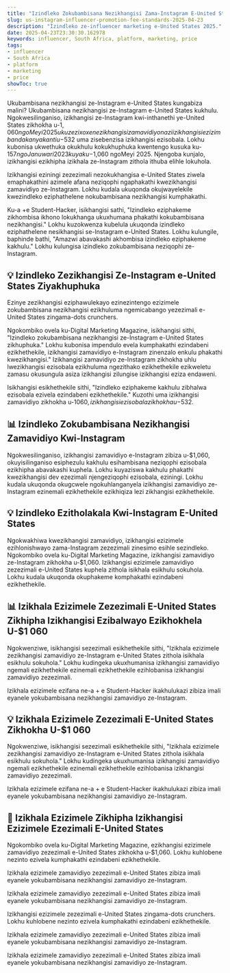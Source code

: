 ```yaml
---
title: "Izindleko Zokubambisana Nezikhangisi Zama-Instagram E-United States"
slug: us-instagram-influencer-promotion-fee-standards-2025-04-23
description: "Izindleko ze-influencer marketing e-United States 2025."
date: 2025-04-23T23:30:30.162978
keywords: influencer, South Africa, platform, marketing, price
tags:
- influencer
- South Africa
- platform
- marketing
- price
showToc: true
---
```


Ukubambisana nezikhangisi ze-Instagram e-United States kungabiza malini? Ukubambisana nezikhangisi ze-Instagram e-United States kukhulu. Ngokwesilinganiso, izikhangisi ze-Instagram kwi-inthanethi ye-United States zikhokha u-$1,060 ngoMeyi 2025 ukuze zixoxe nezikhangisi zamavidiyo nazi izikhangisi ezizimbandakanya kanti u-$532 uma zisebenzisa izikhangisi ezisobala. Lokhu kubonisa ukwethuka okukhulu kokukhuphuka kwentengo kusuka ku-$157 ngoJanuwari 2023 kuya ku-$1,060 ngoMeyi 2025. Njengoba kunjalo, izikhangisi ezikhipha izikhala ze-Instagram zithola ithuba elihle lokuhola.

Izikhangisi eziningi zezezimali nezokukhangisa e-United States ziwela emaphakathini azimele afana neziqophi ngaphakathi kwezikhangisi zamavidiyo ze-Instagram. Lokhu kudala ukuqonda okujwayelekile kwezindleko eziphathelene nokubambisana nezikhangisi kumphakathi.

Ku-a +e Student-Hacker, isikhangisi sathi, "Izindleko eziphakeme zikhombisa ikhono lokukhanga ukuxhumana phakathi kokubambisana nezikhangisi." Lokhu kuzokwenza kubelula ukuqonda izindleko eziphathelene nesikhangisi se-Instagram e-United States. Lokhu kulungile, baphinde bathi, "Amazwi abavakashi akhombisa izindleko eziphakeme kakhulu." Lokhu kulungisa izindleko zokubambisana neziqophi ze-Instagram.

## 💡 Izindleko Zezikhangisi Ze-Instagram e-United States Ziyakhuphuka

Ezinye zezikhangisi eziphawulekayo ezinezintengo ezizimele zokubambisana nezikhangisi ezikhuluma ngemicabango yezezimali e-United States zingama-dots crunchers.

Ngokombiko ovela ku-Digital Marketing Magazine, isikhangisi sithi, "Izindleko zokubambisana nezikhangisi ze-Instagram e-United States zikhuphuka." Lokhu kubonisa impendulo evela kumphakathi ezindabeni ezikhethekile, izikhangisi zamavidiyo e-Instagram zinenzalo enkulu phakathi kwezikhangisi." Izikhangisi zamavidiyo ze-Instagram zikhokha uhlu lwezikhangisi ezisobala ezikhuluma ngezithako ezikhethekile ezikweletu zamasu okusungula asiza izikhangisi zilungise izikhangisi eziza endaweni. 

Isikhangisi esikhethekile sithi, "Izindleko eziphakeme kakhulu zibhalwa ezisobala ezivela ezindabeni ezikhethekile." Kuzothi uma izikhangisi zamavidiyo zikhokha u-$1 060, izikhangisi ezisobala zikhokha u-$532.

## 📊 Izindleko Zokubambisana Nezikhangisi Zamavidiyo Kwi-Instagram

Ngokwesilinganiso, izikhangisi zamavidiyo e-Instagram zibiza u-$1,060, okuyisilinganiso esiphezulu kakhulu esihambisana neziqophi ezisobala ezikhipha abavakashi kuphela. Lokhu kuyaziswa kakhulu phakathi kwezikhangisi dev ezezimali njengeziqophi ezisobala, eziningi. Lokhu kudala ukuqonda okugcwele ngokuhlanganyela izikhangisi zamavidiyo ze-Instagram ezinemali ezikhethekile ezikhiqiza lezi zikhangisi ezikhethekile.


## 💡 Izindleko Ezitholakala Kwi-Instagram E-United States

Ngokwakhiwa kwezikhangisi zamavidiyo, izikhangisi ezizimele ezihlonishwayo zama-Instagram zezezimali zinesimo esihle sezindleko. Ngokombiko ovela ku-Digital Marketing Magazine, izikhangisi zamavidiyo ze-Instagram zikhokha u-$1,060. Izikhangisi ezizimele zamavidiyo zezezimali e-United States kuphela zithola isikhala esikhulu sokuhola. Lokhu kudala ukuqonda okuphakeme komphakathi ezindabeni ezikhethekile.


## 📊 Izikhala Ezizimele Zezezimali E-United States Zikhipha Izikhangisi Ezibalwayo Ezikhokhela U-$1 060

Ngokwenziwe, isikhangisi sezezimali esikhethekile sithi, "Izikhala ezizimele zezikhangisi zamavidiyo ze-Instagram e-United States zithola isikhala esikhulu sokuhola." Lokhu kudingeka ukuxhumanisa izikhangisi zamavidiyo ngemali ezikhethekile ezinemali ezikhethekile ezihlobanisa izikhangisi zamavidiyo zezezimali.

Izikhala ezizimele ezifana ne-a + e Student-Hacker ikakhulukazi zibiza imali eyanele yokubambisana nezikhangisi zamavidiyo ze-Instagram.

## 💡 Izikhala Ezizimele Zezezimali E-United States Zikhokha U-$1 060

Ngokwenziwe, isikhangisi sezezimali esikhethekile sithi, "Izikhala ezizimele zezikhangisi zamavidiyo ze-Instagram e-United States zithola isikhala esikhulu sokuhola." Lokhu kudingeka ukuxhumanisa izikhangisi zamavidiyo ngemali ezikhethekile ezinemali ezikhethekile ezihlobanisa izikhangisi zamavidiyo zezezimali.

Izikhala ezizimele ezifana ne-a + e Student-Hacker ikakhulukazi zibiza imali eyanele yokubambisana nezikhangisi zamavidiyo ze-Instagram.

## 💸 Izikhala Ezizimele Zikhipha Izikhangisi Ezizimele Ezezimali E-United States

Ngokombiko ovela ku-Digital Marketing Magazine, ezikhangisi ezizimele zamavidiyo zezezimali e-United States zikhokha u-$1,060. Lokhu kuhlobene nezinto ezivela kumphakathi ezindabeni ezikhethekile.

Izikhala ezizimele zamavidiyo zezezimali e-United States zibiza imali eyanele yokubambisana nezikhangisi zamavidiyo ze-Instagram.


Izikhala ezizimele zamavidiyo zezezimali e-United States zibiza imali eyanele yokubambisana nezikhangisi zamavidiyo ze-Instagram.

Izikhangisi ezizimele zezezimali e-United States zingama-dots crunchers. Lokhu kuhlobene nezinto ezivela kumphakathi ezindabeni ezikhethekile.

Izikhala ezizimele zamavidiyo zezezimali e-United States zibiza imali eyanele yokubambisana nezikhangisi zamavidiyo ze-Instagram.

Izikhala ezizimele zamavidiyo zezezimali e-United States zibiza imali eyanele yokubambisana nezikhangisi zamavidiyo ze-Instagram.